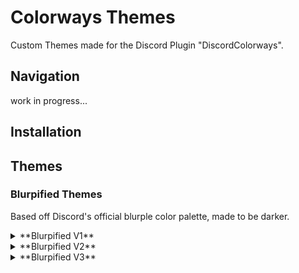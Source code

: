 # Colorways Themes
Custom Themes made for the Discord Plugin "DiscordColorways".

## Navigation
work in progress...

## Installation

## Themes
### Blurpified Themes
Based off Discord's official blurple color palette, made to be darker.

<details>
<summary>**Blurpified V1**</summary>
	<img src="https://github.com/kingofcube/colorways_themes/assets/138169081/4f4fa8b8-72d7-49e8-8327-1aa3daa21ee9"/>
</details>

<details>
<summary>**Blurpified V2**</summary>
	<img src="https://github.com/kingofcube/colorways_themes/assets/138169081/c9a910fa-4657-4e95-a710-a8a3ea503978"/>
</details>

<details>
<summary>**Blurpified V3**</summary>
	<img src="https://github.com/kingofcube/colorways_themes/assets/138169081/eb2a2ae7-7bcc-485b-8a21-87edb9ef1329"/>
</details>
